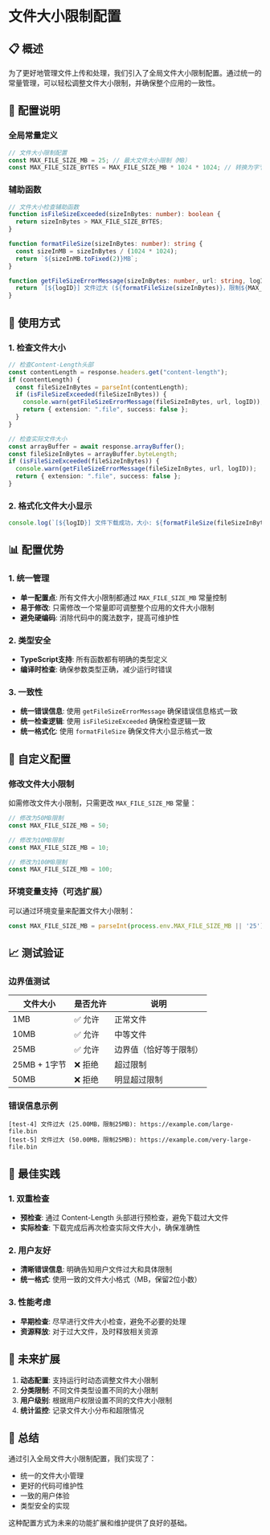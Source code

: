 # 文件大小限制配置

## 📋 概述

为了更好地管理文件上传和处理，我们引入了全局文件大小限制配置。通过统一的常量管理，可以轻松调整文件大小限制，并确保整个应用的一致性。

## 🔧 配置说明

### 全局常量定义

```typescript
// 文件大小限制配置
const MAX_FILE_SIZE_MB = 25; // 最大文件大小限制（MB）
const MAX_FILE_SIZE_BYTES = MAX_FILE_SIZE_MB * 1024 * 1024; // 转换为字节
```

### 辅助函数

```typescript
// 文件大小检查辅助函数
function isFileSizeExceeded(sizeInBytes: number): boolean {
  return sizeInBytes > MAX_FILE_SIZE_BYTES;
}

function formatFileSize(sizeInBytes: number): string {
  const sizeInMB = sizeInBytes / (1024 * 1024);
  return `${sizeInMB.toFixed(2)}MB`;
}

function getFileSizeErrorMessage(sizeInBytes: number, url: string, logID: string): string {
  return `[${logID}] 文件过大 (${formatFileSize(sizeInBytes)}，限制${MAX_FILE_SIZE_MB}MB): ${url}`;
}
```

## 🚀 使用方式

### 1. 检查文件大小

```typescript
// 检查Content-Length头部
const contentLength = response.headers.get("content-length");
if (contentLength) {
  const fileSizeInBytes = parseInt(contentLength);
  if (isFileSizeExceeded(fileSizeInBytes)) {
    console.warn(getFileSizeErrorMessage(fileSizeInBytes, url, logID));
    return { extension: ".file", success: false };
  }
}

// 检查实际文件大小
const arrayBuffer = await response.arrayBuffer();
const fileSizeInBytes = arrayBuffer.byteLength;
if (isFileSizeExceeded(fileSizeInBytes)) {
  console.warn(getFileSizeErrorMessage(fileSizeInBytes, url, logID));
  return { extension: ".file", success: false };
}
```

### 2. 格式化文件大小显示

```typescript
console.log(`[${logID}] 文件下载成功，大小: ${formatFileSize(fileSizeInBytes)}`);
```

## 📊 配置优势

### 1. 统一管理
- **单一配置点**: 所有文件大小限制都通过 `MAX_FILE_SIZE_MB` 常量控制
- **易于修改**: 只需修改一个常量即可调整整个应用的文件大小限制
- **避免硬编码**: 消除代码中的魔法数字，提高可维护性

### 2. 类型安全
- **TypeScript支持**: 所有函数都有明确的类型定义
- **编译时检查**: 确保参数类型正确，减少运行时错误

### 3. 一致性
- **统一错误信息**: 使用 `getFileSizeErrorMessage` 确保错误信息格式一致
- **统一检查逻辑**: 使用 `isFileSizeExceeded` 确保检查逻辑一致
- **统一格式化**: 使用 `formatFileSize` 确保文件大小显示格式一致

## 🔧 自定义配置

### 修改文件大小限制

如需修改文件大小限制，只需更改 `MAX_FILE_SIZE_MB` 常量：

```typescript
// 修改为50MB限制
const MAX_FILE_SIZE_MB = 50;

// 修改为10MB限制
const MAX_FILE_SIZE_MB = 10;

// 修改为100MB限制
const MAX_FILE_SIZE_MB = 100;
```

### 环境变量支持（可选扩展）

可以通过环境变量来配置文件大小限制：

```typescript
const MAX_FILE_SIZE_MB = parseInt(process.env.MAX_FILE_SIZE_MB || '25');
```

## 📈 测试验证

### 边界值测试

| 文件大小 | 是否允许 | 说明 |
|---------|---------|------|
| 1MB | ✅ 允许 | 正常文件 |
| 10MB | ✅ 允许 | 中等文件 |
| 25MB | ✅ 允许 | 边界值（恰好等于限制） |
| 25MB + 1字节 | ❌ 拒绝 | 超过限制 |
| 50MB | ❌ 拒绝 | 明显超过限制 |

### 错误信息示例

```
[test-4] 文件过大 (25.00MB，限制25MB): https://example.com/large-file.bin
[test-5] 文件过大 (50.00MB，限制25MB): https://example.com/very-large-file.bin
```

## 🎯 最佳实践

### 1. 双重检查
- **预检查**: 通过 Content-Length 头部进行预检查，避免下载过大文件
- **实际检查**: 下载完成后再次检查实际文件大小，确保准确性

### 2. 用户友好
- **清晰错误信息**: 明确告知用户文件过大和具体限制
- **统一格式**: 使用一致的文件大小格式（MB，保留2位小数）

### 3. 性能考虑
- **早期检查**: 尽早进行文件大小检查，避免不必要的处理
- **资源释放**: 对于过大文件，及时释放相关资源

## 🔮 未来扩展

1. **动态配置**: 支持运行时动态调整文件大小限制
2. **分类限制**: 不同文件类型设置不同的大小限制
3. **用户级别**: 根据用户权限设置不同的文件大小限制
4. **统计监控**: 记录文件大小分布和超限情况

## 📝 总结

通过引入全局文件大小限制配置，我们实现了：
- 统一的文件大小管理
- 更好的代码可维护性
- 一致的用户体验
- 类型安全的实现

这种配置方式为未来的功能扩展和维护提供了良好的基础。
